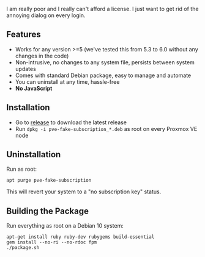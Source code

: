 I am really poor and I really can't afford a license. I just want to get rid of the annoying dialog on every login.

## Features

* Works for any version >=5 (we've tested this from 5.3 to 6.0 without any changes in the code)
* Non-intrusive, no changes to any system file, persists between system updates
* Comes with standard Debian package, easy to manage and automate
* You can uninstall at any time, hassle-free
* **No JavaScript**

## Installation

* Go to [release](https://github.com/Jamesits/pve-fake-subscription/releases/latest) to download the latest release
* Run `dpkg -i pve-fake-subscription_*.deb` as root on every Proxmox VE node

## Uninstallation

Run as root:

```shell
apt purge pve-fake-subscription
```

This will revert your system to a "no subscription key" status.

## Building the Package

Run everything as root on a Debian 10 system:

```shell
apt-get install ruby ruby-dev rubygems build-essential
gem install --no-ri --no-rdoc fpm
./package.sh
```

